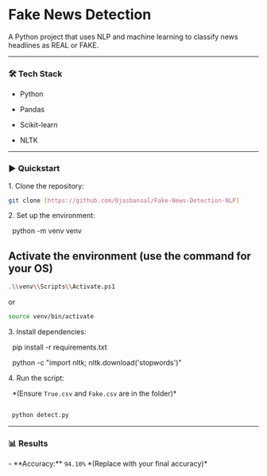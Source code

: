 # Fake News Detection



A Python project that uses NLP and machine learning to classify news headlines as REAL or FAKE.



---



### 🛠️ Tech Stack

- Python

- Pandas

- Scikit-learn

- NLTK



---



### ▶️ Quickstart



1\.  Clone the repository:
  ```sh
git clone [https://github.com/0jasbansal/Fake-News-Detection-NLP] 

 ```



2\.  Set up the environment:


&nbsp;   python -m venv venv

   ## Activate the environment (use the command for your OS)
  ```sh
  .\\venv\\Scripts\\Activate.ps1
  ```
   or

   ```sh
source venv/bin/activate
```





3\.  Install dependencies:



&nbsp;   pip install -r requirements.txt

&nbsp;   python -c "import nltk; nltk.download('stopwords')"





4\.  Run the script:

&nbsp;   \*(Ensure `True.csv` and `Fake.csv` are in the folder)\*


  ```sh

   python detect.py

  ```



---



### 📊 Results

\- \*\*Accuracy:\*\* `94.10%` \*(Replace with your final accuracy)\*
